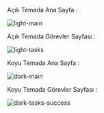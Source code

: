 Açık Temada Ana Sayfa : 

![light-main](https://github.com/user-attachments/assets/1c63298f-ffe8-414d-81db-9aad67e97b71)

Açık Temada Görevler Sayfası : 

![light-tasks](https://github.com/user-attachments/assets/3ed49321-deda-4e22-8abf-ee37b5b083f6)

Koyu Temada Ana Sayfa : 

![dark-main](https://github.com/user-attachments/assets/4abf6fd3-cba3-47ea-a9b0-520ba9f8e057)

Koyu Temada Görevler Sayfası : 

![dark-tasks-success](https://github.com/user-attachments/assets/1d85768b-099e-43aa-b9e6-973530e6fa9b)

